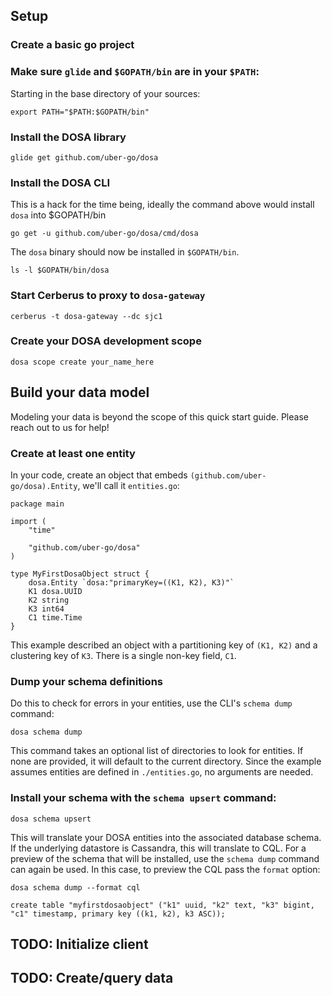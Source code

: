## Setup

### Create a basic go project

### Make sure `glide` and `$GOPATH/bin` are in your `$PATH`:

Starting in the base directory of your sources:

    export PATH="$PATH:$GOPATH/bin"

### Install the DOSA library

    glide get github.com/uber-go/dosa

### Install the DOSA CLI

This is a hack for the time being, ideally the command above would install `dosa` into $GOPATH/bin

    go get -u github.com/uber-go/dosa/cmd/dosa

The `dosa` binary should now be installed in `$GOPATH/bin`.

    ls -l $GOPATH/bin/dosa

### Start Cerberus to proxy to `dosa-gateway`

    cerberus -t dosa-gateway --dc sjc1

### Create your DOSA development scope

    dosa scope create your_name_here

## Build your data model

Modeling your data is beyond the scope of this quick start guide. Please reach out to us for help!

### Create at least one entity

In your code, create an object that embeds `(github.com/uber-go/dosa).Entity`, we'll call it `entities.go`:

    package main

    import (
        "time"

        "github.com/uber-go/dosa"
    )

    type MyFirstDosaObject struct {
        dosa.Entity `dosa:"primaryKey=((K1, K2), K3)"`
        K1 dosa.UUID
        K2 string
        K3 int64
        C1 time.Time
    }

This example described an object with a partitioning key of `(K1, K2)` and
a clustering key of `K3`. There is a single non-key field, `C1`.

### Dump your schema definitions

Do this to check for errors in your entities, use the CLI's `schema dump` command:

    dosa schema dump

This command takes an optional list of directories to look for entities. If none are provided, it will default to the current directory. Since the example assumes entities are defined in `./entities.go`, no arguments are needed.

### Install your schema with the `schema upsert` command:

    dosa schema upsert

This will translate your DOSA entities into the associated database schema. If the underlying datastore is Cassandra, this will translate to CQL. For a preview of the schema that will be installed, use the `schema dump` command can again be used. In this case, to preview the CQL pass the `format` option:

    dosa schema dump --format cql

    create table "myfirstdosaobject" ("k1" uuid, "k2" text, "k3" bigint, "c1" timestamp, primary key ((k1, k2), k3 ASC));

## TODO: Initialize client
## TODO: Create/query data
